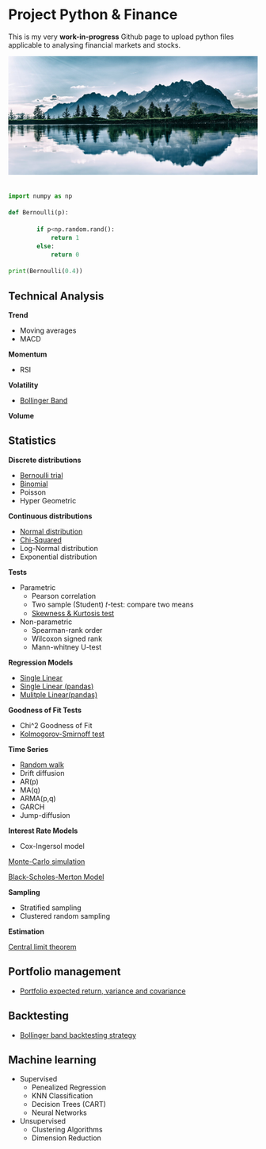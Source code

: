 # Project Python & Finance

This is my very **work-in-progress** Github page to upload python files applicable to analysing financial markets and stocks.

![Name](IMG-20191130-WA00012.jpeg)

```python

import numpy as np

def Bernoulli(p):
    
        if p<np.random.rand():
            return 1
        else:
            return 0
  
print(Bernoulli(0.4))
```

## Technical Analysis
**Trend**

  - Moving averages
  - MACD
  
**Momentum**

  - RSI
  
**Volatility**

  - [Bollinger Band](https://github.com/BRushmere/Finance-Models/blob/master/Bollinger_band.ipynb)

**Volume**
  
## Statistics

**Discrete distributions**

- [Bernoulli trial](https://github.com/BRushmere/BRushmere.github.io/blob/master/Bernoulli_trial.ipynb)
- [Binomial](https://github.com/BRushmere/BRushmere.github.io/blob/master/Binomial.py)
- Poisson
- Hyper Geometric

**Continuous distributions**

- [Normal distribution](https://github.com/BRushmere/BRushmere.github.io/blob/master/Normal_distribution.ipynb)
- [Chi-Squared](https://github.com/BRushmere/BRushmere.github.io/blob/master/ChiSquared.ipynb)
- Log-Normal distribution
- Exponential distribution

**Tests**

- Parametric
  - Pearson correlation
  - Two sample (Student) 𝑡-test: compare two means
  - [Skewness & Kurtosis test](https://github.com/BRushmere/BRushmere.github.io/blob/master/Skewness%20%26%20Kurtosis.ipynb)
- Non-parametric
  - Spearman-rank order
  - Wilcoxon signed rank
  - Mann-whitney U-test

**Regression Models**

- [Single Linear](https://github.com/BRushmere/BRushmere.github.io/blob/master/Simple%20Regression%20Model.py)
- [Single Linear (pandas)](https://github.com/BRushmere/BRushmere.github.io/blob/master/LinRegression%20Pandas.py)
- [Mulitple Linear(pandas)](https://github.com/BRushmere/BRushmere.github.io/blob/master/Multiple%20linear%20regression(pandas).ipynb)

**Goodness of Fit Tests**

- Chi^2 Goodness of Fit 
- [Kolmogorov-Smirnoff test](https://github.com/BRushmere/BRushmere.github.io/blob/master/Kolmogorov-Smirnoff%20test.py)

**Time Series**

- [Random walk](https://github.com/BRushmere/BRushmere.github.io/blob/master/Random%20walk.ipynb)
- Drift diffusion
- AR(p)
- MA(q)
- ARMA(p,q)
- GARCH
- Jump-diffusion

**Interest Rate Models**
- Cox-Ingersol model

[Monte-Carlo simulation](https://github.com/BRushmere/BRushmere.github.io/blob/master/MonteCarlo.ipynb)

[Black-Scholes-Merton Model](https://github.com/BRushmere/BRushmere.github.io/blob/master/BSM_call.py)

**Sampling**
- Stratified sampling
- Clustered random sampling

**Estimation**

[Central limit theorem](https://github.com/BRushmere/BRushmere.github.io/blob/master/Central%20limit%20theorem.ipynb)

## Portfolio management
- [Portfolio expected return, variance and covariance](https://github.com/BRushmere/BRushmere.github.io/blob/master/Std%26Variance%26%20Covariance.ipynb)

## Backtesting
- [Bollinger band backtesting strategy](https://github.com/BRushmere/BRushmere.github.io/blob/master/Bollinger%20band%20backtest.ipynb)

## Machine learning
- Supervised
  - Penealized Regression
  - KNN Classification
  - Decision Trees (CART)
  - Neural Networks
- Unsupervised
  - Clustering Algorithms
  - Dimension Reduction
